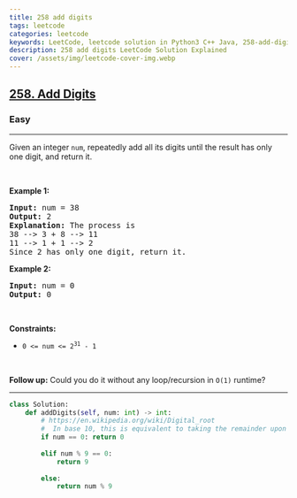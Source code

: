 ```yaml
---
title: 258 add digits
tags: leetcode
categories: leetcode
keywords: LeetCode, leetcode solution in Python3 C++ Java, 258-add-digits solution
description: 258 add digits LeetCode Solution Explained
cover: /assets/img/leetcode-cover-img.webp
---
```





<h2><a href="https://leetcode.com/problems/add-digits/">258. Add Digits</a></h2><h3>Easy</h3><hr><div><p>Given an integer <code>num</code>, repeatedly add all its digits until the result has only one digit, and return it.</p>

<p>&nbsp;</p>
<p><strong>Example 1:</strong></p>

<pre><strong>Input:</strong> num = 38
<strong>Output:</strong> 2
<strong>Explanation:</strong> The process is
38 --&gt; 3 + 8 --&gt; 11
11 --&gt; 1 + 1 --&gt; 2 
Since 2 has only one digit, return it.
</pre>

<p><strong>Example 2:</strong></p>

<pre><strong>Input:</strong> num = 0
<strong>Output:</strong> 0
</pre>

<p>&nbsp;</p>
<p><strong>Constraints:</strong></p>

<ul>
	<li><code>0 &lt;= num &lt;= 2<sup>31</sup> - 1</code></li>
</ul>

<p>&nbsp;</p>
<p><strong>Follow up:</strong> Could you do it without any loop/recursion in <code>O(1)</code> runtime?</p>
</div>

---




```python
class Solution:
    def addDigits(self, num: int) -> int:
        # https://en.wikipedia.org/wiki/Digital_root
        #  In base 10, this is equivalent to taking the remainder upon division by 9 (except when the digital root is 9, where the remainder upon division by 9 will be 0).
        if num == 0: return 0
        
        elif num % 9 == 0: 
            return 9
        
        else:
            return num % 9
```
